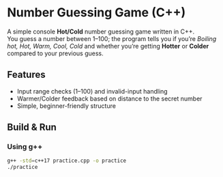 # Number Guessing Game (C++)

A simple console **Hot/Cold** number guessing game written in C++.  
You guess a number between 1–100; the program tells you if you’re *Boiling hot, Hot, Warm, Cool, Cold* and whether you’re getting **Hotter** or **Colder** compared to your previous guess.

## Features
- Input range checks (1–100) and invalid-input handling
- Warmer/Colder feedback based on distance to the secret number
- Simple, beginner-friendly structure

## Build & Run
### Using g++
```bash
g++ -std=c++17 practice.cpp -o practice
./practice
